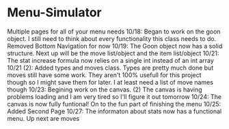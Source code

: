 # Menu-Simulator
Multiple pages for all of your menu needs
10/18: Began to work on the goon object. I still need to think about every functionality this class needs to do. Removed Bottom Navigation for now
10/19: The Goon object now has a solid structure. Next up will be the move list/object and the item list/object
10/21: The stat increase formula now relies on a single int instead of an int array
10/21 (2): Added types and moves class. Types are pretty much done but moves still have some work. They aren't 100% usefull for this project though so I might save them for later. I at least need a list of move names though
10/23: Begining work on the canvas. (2) The canvas is having problems loading and I am very tired so I'll figure it out tomorrow
10/24: The canvas is now fully funtional! On to the fun part of finishing the menu
10/25: Added Second Page
10/27: The informaton about stats now has a functional menu. Up next are moves 
